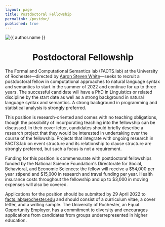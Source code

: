 ```yaml
---
layout: page
title: Postdoctoral Fellowship
permalink: /postdoc/
published: true
---
```


<img
    class="me"
    alt="{{ author.name }}"
    src="{{ site.author.photo | relative_url }}"
    srcset="{{ site.author.photo2x | relative_url }} 2x"
/>

<center><h1>Postdoctoral Fellowship</h1></center>

The Formal and Computational Semantics lab (FACTS.lab) at the University of Rochester—directed by [Aaron Steven White](http://aaronstevenwhite.io)—seeks to recruit a postdoctoral fellow in computational approaches to natural language syntax and semantics to start in the summer of 2022 and continue for up to three years. The successful candidate will have a PhD in Linguistics or related discipline by the start date as well as a strong background in natural language syntax and semantics. A strong background in programming and statistical analysis is strongly preferred. 

This position is research-oriented and comes with no teaching obligations, though the possibility of incorporating teaching into the fellowship can be discussed. In their cover letter, candidates should briefly describe a research project that they would be interested in undertaking over the course of the fellowship. Projects that integrate with ongoing research in FACTS.lab on event structure and its relationship to clause structure are strongly preferred, but such a focus is not a requirement. 

Funding for this position is commensurate with postdoctoral fellowships funded by the National Science Foundation's Directorate for Social, Behavioral, and Economic Sciences: the fellow will receive a $54,000 per year stipend and $15,000 in research and travel funding per year. Health insurance costs throughout the fellowship and up to $3,000 in moving expenses will also be covered.

Applications for the position should be submitted by 29 April 2022 to [facts.lab@rochester.edu](mailto:facts.lab@rochester.edu) and should consist of a curriculum vitae, a cover letter, and a writing sample. The University of Rochester, an Equal Opportunity Employer, has a commitment to diversity and encourages applications from candidates from groups underrepresented in higher education. 
